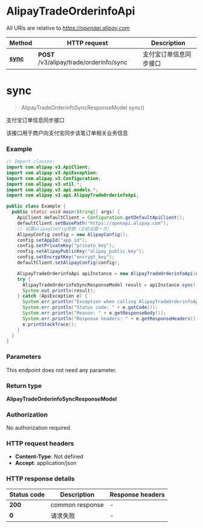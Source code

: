 # AlipayTradeOrderinfoApi

All URIs are relative to *https://openapi.alipay.com*

| Method | HTTP request | Description |
|------------- | ------------- | -------------|
| [**sync**](AlipayTradeOrderinfoApi.md#sync) | **POST** /v3/alipay/trade/orderinfo/sync | 支付宝订单信息同步接口 |


<a name="sync"></a>
# **sync**
> AlipayTradeOrderinfoSyncResponseModel sync()

支付宝订单信息同步接口

该接口用于商户向支付宝同步该笔订单相关业务信息

### Example
```java
// Import classes:
import com.alipay.v3.ApiClient;
import com.alipay.v3.ApiException;
import com.alipay.v3.Configuration;
import com.alipay.v3.util.*;
import com.alipay.v3.api.models.*;
import com.alipay.v3.api.AlipayTradeOrderinfoApi;

public class Example {
  public static void main(String[] args) {
    ApiClient defaultClient = Configuration.getDefaultApiClient();
    defaultClient.setBasePath("https://openapi.alipay.com");
    // 设置alipayConfig参数（全局设置一次）
    AlipayConfig config = new AlipayConfig();
    config.setAppId("app_id");
    config.setPrivateKey("private_key");
    config.setAlipayPublicKey("alipay_public_key");
    config.setEncryptKey("encrypt_key");
    defaultClient.setAlipayConfig(config);

    AlipayTradeOrderinfoApi apiInstance = new AlipayTradeOrderinfoApi(defaultClient);
    try {
      AlipayTradeOrderinfoSyncResponseModel result = apiInstance.sync();
      System.out.println(result);
    } catch (ApiException e) {
      System.err.println("Exception when calling AlipayTradeOrderinfoApi#sync");
      System.err.println("Status code: " + e.getCode());
      System.err.println("Reason: " + e.getResponseBody());
      System.err.println("Response headers: " + e.getResponseHeaders());
      e.printStackTrace();
    }
  }
}
```

### Parameters
This endpoint does not need any parameter.

### Return type

**AlipayTradeOrderinfoSyncResponseModel**

### Authorization

No authorization required

### HTTP request headers

 - **Content-Type**: Not defined
 - **Accept**: application/json

### HTTP response details
| Status code | Description | Response headers |
|-------------|-------------|------------------|
| **200** | common response |  -  |
| **0** | 请求失败 |  -  |

